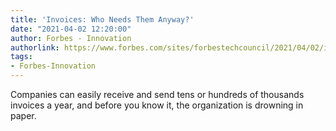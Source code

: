 ```yaml
---
title: 'Invoices: Who Needs Them Anyway?'
date: "2021-04-02 12:20:00"
author: Forbes - Innovation
authorlink: https://www.forbes.com/sites/forbestechcouncil/2021/04/02/invoices-who-needs-them-anyway/
tags:
- Forbes-Innovation
---
```

Companies can easily receive and send tens or hundreds of thousands invoices a year, and before you know it, the organization is drowning in paper.